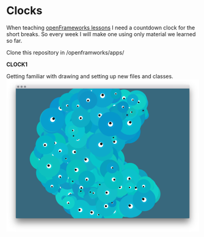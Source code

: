 # Clocks
When teaching [openFrameworks lessons](https://github.com/lab101/OFLessons) I need a countdown clock for the short breaks.
So every week I will make one using only material we learned so far.


Clone this repository in /openframworks/apps/

**CLOCK1**

Getting familiar with drawing and setting up new files and classes.
![Image](/images/clock1.png)

